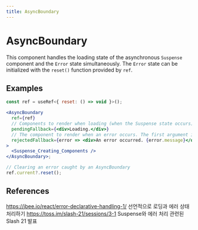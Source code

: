 ```yaml
---
title: AsyncBoundary
---
```


# AsyncBoundary

This component handles the loading state of the asynchronous `Suspense` component and the `Error` state simultaneously.
The `Error` state can be initialized with the `reset()` function provided by `ref`.

## Examples

```jsx
const ref = useRef<{ reset: () => void }>();

<AsyncBoundary
  ref={ref}
  // Components to render when loading (when the Suspense state occurs)
  pendingFallback={<div>Loading.</div>}
  // The component to render when an error occurs. The first argument is passed the error that occurred.
  rejectedFallback={error => <div>An error occurred. {error.message}</div>}
>
  <Suspense_Creating_Components />
</AsyncBoundary>;

// Clearing an error caught by an AsyncBoundary
ref.current?.reset();
```

## References

https://jbee.io/react/error-declarative-handling-1/ 선언적으로 로딩과 에러 상태 처리하기
https://toss.im/slash-21/sessions/3-1 Suspense와 에러 처리 관련된 Slash 21 발표
